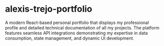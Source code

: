 # alexis-trejo-portfolio
A modern React-based personal portfolio that displays my professional profile and detailed technical documentation of all my projects. The platform features seamless API integrations demonstrating my expertise in data consumption, state management, and dynamic UI development.
